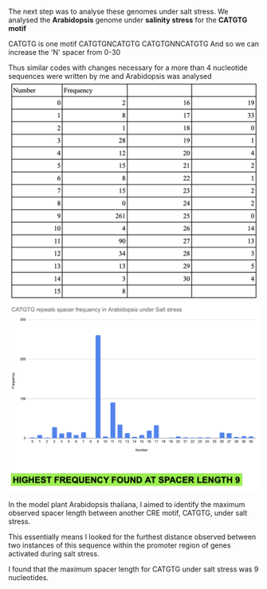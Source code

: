 The next step was to analyse these genomes under salt stress.
We analysed the **Arabidopsis** genome under **salinity stress** for the **CATGTG motif**

CATGTG is one motif
CATGTGNCATGTG
CATGTGNNCATGTG
And so we can increase the 'N' spacer from 0-30

Thus similar codes with changes necessary for a more than 4 nucleotide sequences were written by me and Arabidopsis was analysed
![Data table](images/3.1.png)
![Bar graph](images/3.2.png)

In the model plant Arabidopsis thaliana, I aimed to identify the maximum observed spacer length between another CRE motif, CATGTG, under salt stress. 

This essentially means I looked for the furthest distance observed between two instances of this sequence within the promoter region of genes activated during salt stress. 

I found that the maximum spacer length for CATGTG under salt stress was 9 nucleotides.
